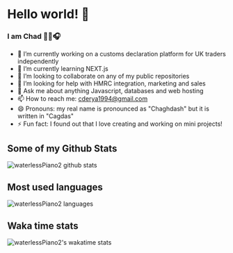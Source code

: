 # Hello world! 👋

### I am Chad 👨‍💻🎧

- 🔭 I’m currently working on a customs declaration platform for UK traders independently
- 🌱 I’m currently learning NEXT.js 
- 👯 I’m looking to collaborate on any of my public repositories
- 🤔 I’m looking for help with HMRC integration, marketing and sales
- 💬 Ask me about anything Javascript, databases and web hosting
- 📫 How to reach me: cderya1994@gmail.com
- 😄 Pronouns: my real name is pronounced as "Chaghdash" but it is written in "Cagdas"
- ⚡ Fun fact: I found out that I love creating and working on mini projects!



## Some of my Github Stats
![waterlessPiano2 github stats](https://github-readme-stats.vercel.app/api?username=waterlessPiano2&show_icons=true)

## Most used languages
![waterlessPiano2 languages](https://github-readme-stats.quantumlytangled.vercel.app/api/top-langs/?username=waterlessPiano2)

## Waka time stats
![waterlessPiano2's wakatime stats](https://github-readme-stats.vercel.app/api/wakatime?username=waterlessPiano2)

